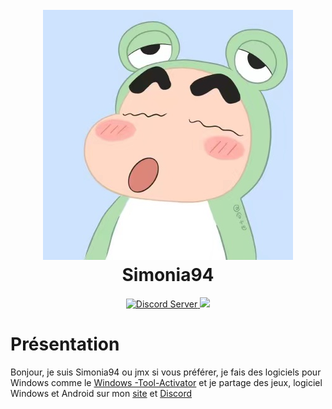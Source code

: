 <h1 align="center">
  <br>
  <a href="https://officialsimonia94.wordpress.com/"><img src="https://github.com/simonia94/simonia94/blob/main/20210804115011.jpg"></a>
  <br>
  Simonia94
  <br>
</h1>

<p align="center">
<a href="https://discord.io/simonia94">
    <img src="https://discordapp.com/api/guilds/853681828501127178/widget.png?style=shield" alt="Discord Server">
  </a>
 <a href="https://officialsimonia94.wordpress.com/">
    <img src="https://img.shields.io/badge/Site-Simonia94-blue?style=flat-square&logo=appveyor">
  </a>
  </p>
  
  # Présentation
  Bonjour, je suis Simonia94 ou jmx si vous préférer, je fais des logiciels pour Windows comme le [Windows -Tool-Activator](https://github.com/simonia94/Windows-Tool-Activator) et je partage des jeux, logiciel Windows et Android sur mon [site](https://officialsimonia94.wordpress.com/) et [Discord](https://discord.io/simonia94)
